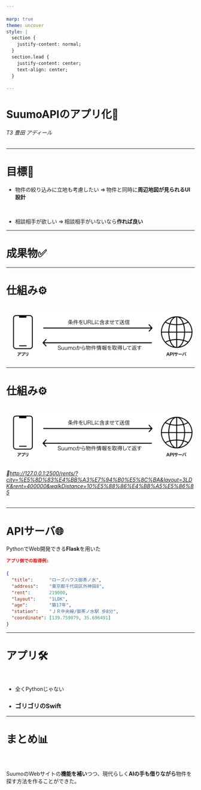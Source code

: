 ```yaml
---

marp: true
theme: uncover
style: |
  section {
    justify-content: normal;
  }
  section.lead {
    justify-content: center;
    text-align: center;
  }

---
```

<!-- _class: lead -->

# SuumoAPIのアプリ化🏡
###### T3 豊田 アディール

---

# 目標📝

- 物件の絞り込みに立地も考慮したい
$\Longrightarrow\,$物件と同時に**周辺地図が見られるUI設計**

$\,$

- 相談相手が欲しい
$\Longrightarrow\,$相談相手がいないなら**作れば良い**$\quad\:\,\,\,\,\,\,\,\,\,\,$

---
<!-- _class: lead -->

# 成果物✅

---

# 仕組み⚙
\
![width:1125](./images/figure1.png)

---

# 仕組み⚙
\
![width:1125](./images/figure1.png)

###### :link:http://127.0.0.1:2500/rents/?city=%E5%8D%83%E4%BB%A3%E7%94%B0%E5%8C%BA&layout=3LDK&rent=400000&walkDistance=10%E5%88%86%E4%BB%A5%E5%86%85

---

# APIサーバ🌐
PythonでWeb開発できる**Flask**を用いた
```json
アプリ側での取得例:

{
  "title":      "ローズハウス御茶ノ水",
  "address":    "東京都千代田区外神田8",
  "rent":       219000,
  "layout":     "1LDK",
  "age":        "築17年",
  "station":    "ＪＲ中央線/御茶ノ水駅 歩8分",
  "coordinate": [139.759079, 35.696491]
}
```

---

# アプリ🛠

$\,$
* 全くPythonじゃない
* ### ゴリゴリの**Swift**

---

# まとめ📊
\
\
SuumoのWebサイトの**機能を補い**つつ、現代らしく**AIの手も借りながら**物件を探す方法を作ることができた。

